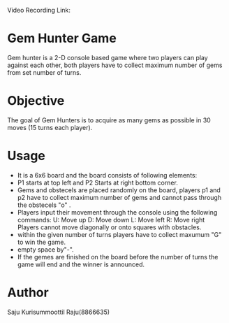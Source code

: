 Video Recording Link: 

#  Gem Hunter Game
Gem hunter is a 2-D console based game where two players can play against each other, both players have to collect maximum number of gems from set number of turns.

# Objective
The goal of Gem Hunters is to acquire as many gems as possible in 30 moves (15 turns each player).

# Usage
- It is a 6x6 board and the board consists of following elements:
- P1 starts at top left and P2 Starts at right bottom corner.
- Gems and obstecels are placed randomly on the board, players p1 and p2 have to collect maximum number of gems and cannot pass through the obstecels "o" .
- Players input their movement through the console using the following commands:
U: Move up
D: Move down
L: Move left
R: Move right
Players cannot move diagonally or onto squares with obstacles.
- within the given number of turns players have to collect maxumum "G" to win the game.
- empty space by"-".
- If the gemes are finished on the board before the number of turns the game will end and the winner is announced.

# Author
Saju Kurisummoottil Raju(8866635)
